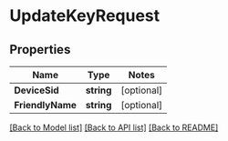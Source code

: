 # UpdateKeyRequest

## Properties
Name | Type | Notes
------------ | ------------- | -------------
**DeviceSid** | **string** | [optional] 
**FriendlyName** | **string** | [optional] 

[[Back to Model list]](../README.md#documentation-for-models) [[Back to API list]](../README.md#documentation-for-api-endpoints) [[Back to README]](../README.md)


